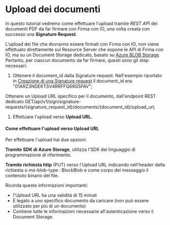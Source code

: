 # Upload dei documenti

In questo tutorial vedremo come effettuare l'upload tramite _REST API_ dei documenti PDF da far firmare con Firma con IO, una volta creata con successo una **Signature Request**.

L'upload dei file che dovranno essere firmati con Firma con IO, non viene effettuato direttamente sul Resource Server che espone le API di Firma con IO, ma su un Document Storage dedicato, basato su [Azure BLOB Storage](https://azure.microsoft.com/it-it/products/storage/blobs/). Pertanto, per ciascun documento da far firmare, questi sono gli step necessari:

1. Ottenere il document\_id dalla Signature request. Nell'esempio riportato in [Creazione di una Signature request](https://docs.pagopa.it/manuale-operativo-di-firma-con-io/richiedere-una-firma/creazione-di-una-signature-request) il document\_id era: "01ARZ3NDEKTSV4RRFFQ69G5FAV";

Ottenere un Upload URL specifico per il documento, dall'endpoint REST dedicato GET/api/v1/sign/signature-requests/{signature\_request\_id}/documents/{document\_id}/upload\_url;

1. Effettuare l'upload verso **Upload URL.**

#### Come effettuare l'upload verso Upload URL

Per effettuare l'upload hai due opzioni:

**Tramite SDK di Azure Storage**, utilizza l'SDK del linguaggio di programmazione di riferimento.

**Tramite richiesta http** (PUT) verso l'Upload URL indicando nell'header della richiesta x-ms-blob-type : BlockBlob e come corpo del messaggio il contenuto binario del file.

Ricorda queste informazioni importanti:

* l'Upload URL ha una validità di 15 minuti
* È legato a uno specifico documento da caricare (non può essere utilizzato per più di un documento)
* Contiene tutte le informazioni necessarie all'autenticazione verso il Document Storage.
